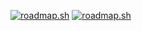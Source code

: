 [![roadmap.sh](https://roadmap.sh/card/tall/64852126de19fdafabf1cea5?variant=dark)](https://roadmap.sh) [![roadmap.sh](https://roadmap.sh/card/wide/64852126de19fdafabf1cea5?variant=light)](https://roadmap.sh)

